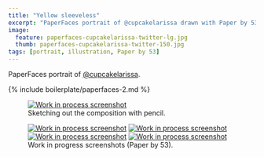```yaml
---
title: "Yellow sleeveless"
excerpt: "PaperFaces portrait of @cupcakelarissa drawn with Paper by 53 on an iPad."
image: 
  feature: paperfaces-cupcakelarissa-twitter-lg.jpg
  thumb: paperfaces-cupcakelarissa-twitter-150.jpg
tags: [portrait, illustration, Paper by 53]
---
```


PaperFaces portrait of <a href="http://twitter.com/cupcakelarissa">@cupcakelarissa</a>.

{% include boilerplate/paperfaces-2.md %}

<figure>
	<a href="{{ site.url }}/assets/images/paperfaces-cupcakelarissa-process-1-lg.jpg"><img src="{{ site.url }}/assets/images/paperfaces-cupcakelarissa-process-1-750.jpg" alt="Work in process screenshot"></a>
	<figcaption>Sketching out the composition with pencil.</figcaption>
</figure>

<figure class="half">
	<a href="{{ site.url }}/assets/images/paperfaces-cupcakelarissa-process-2-lg.jpg"><img src="{{ site.url }}/assets/images/paperfaces-cupcakelarissa-process-2-600.jpg" alt="Work in process screenshot"></a>
	<a href="{{ site.url }}/assets/images/paperfaces-cupcakelarissa-process-3-lg.jpg"><img src="{{ site.url }}/assets/images/paperfaces-cupcakelarissa-process-3-600.jpg" alt="Work in process screenshot"></a>
	<a href="{{ site.url }}/assets/images/paperfaces-cupcakelarissa-process-4-lg.jpg"><img src="{{ site.url }}/assets/images/paperfaces-cupcakelarissa-process-4-600.jpg" alt="Work in process screenshot"></a>
	<a href="{{ site.url }}/assets/images/paperfaces-cupcakelarissa-process-5-lg.jpg"><img src="{{ site.url }}/assets/images/paperfaces-cupcakelarissa-process-5-600.jpg" alt="Work in process screenshot"></a>
	<figcaption>Work in progress screenshots (Paper by 53).</figcaption>
</figure>